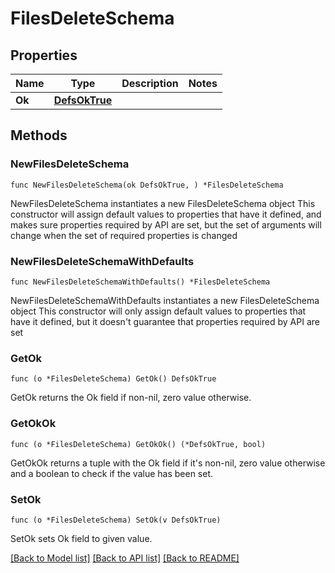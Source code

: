# FilesDeleteSchema

## Properties

Name | Type | Description | Notes
------------ | ------------- | ------------- | -------------
**Ok** | [**DefsOkTrue**](DefsOkTrue.md) |  | 

## Methods

### NewFilesDeleteSchema

`func NewFilesDeleteSchema(ok DefsOkTrue, ) *FilesDeleteSchema`

NewFilesDeleteSchema instantiates a new FilesDeleteSchema object
This constructor will assign default values to properties that have it defined,
and makes sure properties required by API are set, but the set of arguments
will change when the set of required properties is changed

### NewFilesDeleteSchemaWithDefaults

`func NewFilesDeleteSchemaWithDefaults() *FilesDeleteSchema`

NewFilesDeleteSchemaWithDefaults instantiates a new FilesDeleteSchema object
This constructor will only assign default values to properties that have it defined,
but it doesn't guarantee that properties required by API are set

### GetOk

`func (o *FilesDeleteSchema) GetOk() DefsOkTrue`

GetOk returns the Ok field if non-nil, zero value otherwise.

### GetOkOk

`func (o *FilesDeleteSchema) GetOkOk() (*DefsOkTrue, bool)`

GetOkOk returns a tuple with the Ok field if it's non-nil, zero value otherwise
and a boolean to check if the value has been set.

### SetOk

`func (o *FilesDeleteSchema) SetOk(v DefsOkTrue)`

SetOk sets Ok field to given value.



[[Back to Model list]](../README.md#documentation-for-models) [[Back to API list]](../README.md#documentation-for-api-endpoints) [[Back to README]](../README.md)


